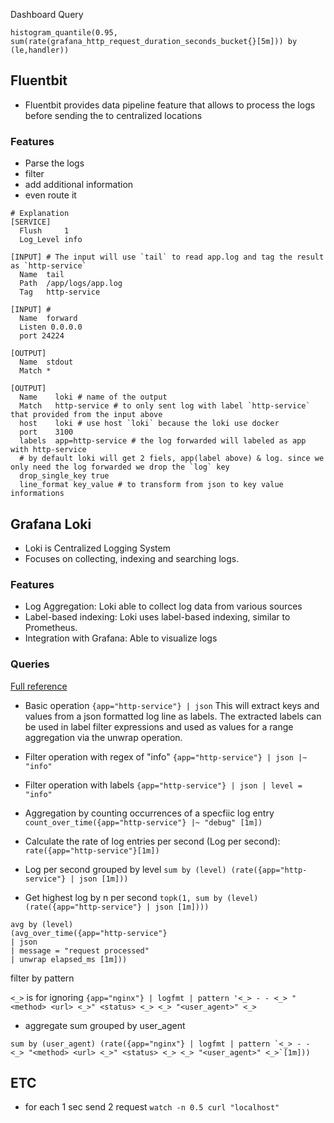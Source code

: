 Dashboard Query
```
histogram_quantile(0.95, sum(rate(grafana_http_request_duration_seconds_bucket{}[5m])) by (le,handler))
```

## Fluentbit
- Fluentbit provides data pipeline feature that allows to process the logs before sending the to centralized locations
### Features
  - Parse the logs
  - filter
  - add additional information
  - even route it

```
# Explanation
[SERVICE]
  Flush     1
  Log_Level info

[INPUT] # The input will use `tail` to read app.log and tag the result as `http-service`
  Name  tail
  Path  /app/logs/app.log
  Tag   http-service

[INPUT] # 
  Name  forward
  Listen 0.0.0.0
  port 24224

[OUTPUT]
  Name  stdout
  Match *

[OUTPUT]
  Name    loki # name of the output
  Match   http-service # to only sent log with label `http-service` that provided from the input above
  host    loki # use host `loki` because the loki use docker
  port    3100
  labels  app=http-service # the log forwarded will labeled as app with http-service
  # by default loki will get 2 fiels, app(label above) & log. since we only need the log forwarded we drop the `log` key
  drop_single_key true
  line_format key_value # to transform from json to key value informations
```


## Grafana Loki
- Loki is Centralized Logging System
- Focuses on collecting, indexing and searching logs.

### Features
- Log Aggregation: Loki able to  collect log data from various sources
- Label-based indexing: Loki uses label-based indexing, similar to Prometheus.
- Integration with Grafana: Able to visualize logs

### Queries

[Full reference](https://grafana.com/docs/loki/latest/query/log_queries/)
- Basic operation
`{app="http-service"} | json`
This will extract keys and values from a json formatted log line as labels. The extracted labels can be used in label filter expressions and used as values for a range aggregation via the unwrap operation.

- Filter operation with regex of "info"
`{app="http-service"} | json |~ "info"`

- Filter operation with labels
`{app="http-service"} | json | level = "info"`

- Aggregation by counting occurrences of a specfiic log entry
`count_over_time({app="http-service"} |~ "debug" [1m])`

- Calculate the rate of log entries per second (Log per second):
`rate({app="http-service"}[1m])`

- Log per second grouped by level
`sum by (level) (rate({app="http-service"} | json [1m]))`

- Get highest log by n per second
`topk(1, sum by (level) (rate({app="http-service"} | json [1m])))`

```
avg by (level) 
(avg_over_time({app="http-service"}
| json 
| message = "request processed" 
| unwrap elapsed_ms [1m]))
```

filter by pattern

`<_>` is for ignoring
`{app="nginx"} | logfmt | pattern '<_> - - <_> "<method> <url> <_>" <status> <_> <_> "<user_agent>" <_>`

- aggregate sum grouped by user_agent
```
sum by (user_agent) (rate({app="nginx"} | logfmt | pattern `<_> - - <_> "<method> <url> <_>" <status> <_> <_> "<user_agent>" <_>`[1m]))
```



## ETC
- for each 1 sec send 2 request
`watch -n 0.5 curl "localhost"`
